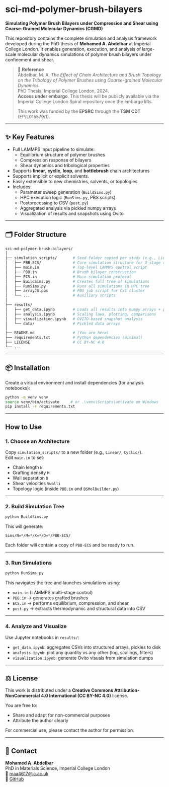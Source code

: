 # sci-md-polymer-brush-bilayers

**Simulating Polymer Brush Bilayers under Compression and Shear using Coarse-Grained Molecular Dynamics (CGMD)**

This repository contains the complete simulation and analysis framework developed during the PhD thesis of **Mohamed A. Abdelbar** at Imperial College London. It enables generation, execution, and analysis of large-scale molecular dynamics simulations of polymer brush bilayers under confinement and shear.

> 📄 **Reference**  
> Abdelbar, M. A. *The Effect of Chain Architecture and Brush Topology on the Tribology of Polymer Brushes using Coarse-grained Molecular Dynamics.*  
> PhD Thesis, Imperial College London, 2024.  
> **Access under embargo**. This thesis will be publicly available via the Imperial College London Spiral repository once the embargo lifts.
>
> This work was funded by the **EPSRC** through the **TSM CDT** (EP/L015579/1).
---

## ✨ Key Features

- Full LAMMPS input pipeline to simulate:
  - Equilibrium structure of polymer brushes
  - Compression response of bilayers
  - Shear dynamics and tribological properties
- Supports **linear**, **cyclic**, **loop**, and **bottlebrush** chain architectures
- Supports implicit or explicit solvents.
- Easily extensible to new chemistries, solvents, or topologies
- Includes:
  - Parameter sweep generation (`BuildSims.py`)
  - HPC execution logic (`RunSims.py`, PBS scripts)
  - Postprocessing to CSV (`post.py`)
  - Aggregated analysis via pickled numpy arrays
  - Visualization of results and snapshots using Ovito

---

## 🗂 Folder Structure

```bash
sci-md-polymer-brush-bilayers/
│
├── simulation_scripts/       # Seed folder copied per study (e.g., Linear, Loop, BB)
│   ├── PBB-ECS/              # Core simulation structure for 3-stage run (Eq→Cp→Sh)
│   ├── main.in               # Top-level LAMMPS control script
│   ├── PBB.in                # Brush bilayer construction
│   ├── ECS.in                # Main simulation protocol
│   ├── BuildSims.py          # Creates full tree of simulations
│   ├── RunSims.py            # Runs all simulations in HPC tree
│   ├── arrayJS.pbs           # PBS job script for Cx1 cluster
│   └── ...                   # Auxiliary scripts
│
├── results/
│   ├── get_data.ipynb        # Loads all results into numpy arrays + pickles
│   ├── analysis.ipynb        # Scaling laws, plotting, comparisons
│   ├── visualization.ipynb   # OVITO-based snapshot analysis
│   └── data/                 # Pickled data arrays
│
├── README.md                 # (You are here)
├── requirements.txt          # Python dependencies (minimal)
├── LICENSE                   # CC BY-NC 4.0
└── ...
```
---
## 📦 Installation

Create a virtual environment and install dependencies (for analysis notebooks):

```bash
python -m venv venv
source venv/bin/activate     # or .\venv\Scripts\activate on Windows
pip install -r requirements.txt
```
---

## How to Use

### 1. Choose an Architecture

Copy `simulation_scripts/` to a new folder (e.g., `Linear/`, `Cyclic/`).  
Edit `main.in` to set:
- Chain length `N`
- Grafting density `M`
- Wall separation `D`
- Shear velocities `Vwalli`
- Topology logic (inside `PBB.in` and `BSMolBuilder.py`)

---

### 2. Build Simulation Tree

```bash
python BuildSims.py
```

This will generate:

```
Sims/N=*/M=*/X=*/D=*/PBB-ECS/
```

Each folder will contain a copy of `PBB-ECS` and be ready to run.

---

### 3. Run Simulations

```bash
python RunSims.py
```

This navigates the tree and launches simulations using:
- `main.in` (LAMMPS multi-stage control)
- `PBB.in` → generates grafted brushes
- `ECS.in` → performs equilibrium, compression, and shear
- `post.py` → extracts thermodynamic and structural data into CSV

---

### 4. Analyze and Visualize  
Use Jupyter notebooks in `results/`:

- `get_data.ipynb`: aggregates CSVs into structured arrays, pickles to disk  
- `analysis.ipynb`: plot any quantity vs any other (log, scalings, filters)  
- `visualization.ipynb`: generate Ovito visuals from simulation dumps  



---

## ⚖️ License

This work is distributed under a **Creative Commons Attribution-NonCommercial 4.0 International (CC BY-NC 4.0)** license.

You are free to:
- Share and adapt for non-commercial purposes
- Attribute the author clearly

For commercial use, please contact the author for permission.

---

## 🙋 Contact

**Mohamed A. Abdelbar**  
PhD in Materials Science, Imperial College London  
📧 maa4617@ic.ac.uk  
🔗 [GitHub](https://github.com/ma-abdelbar)
